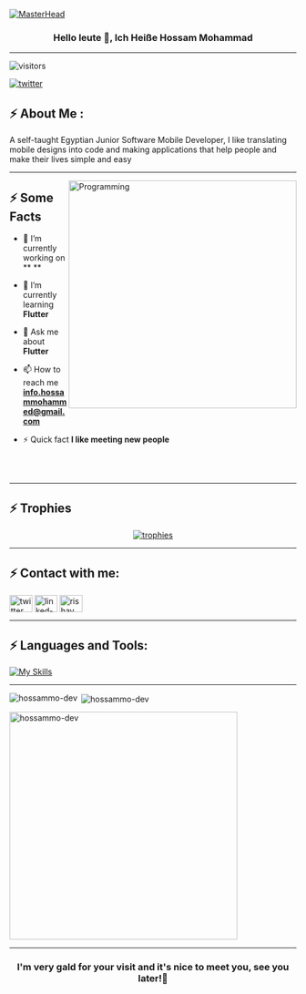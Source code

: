 [![MasterHead](https://1.bp.blogspot.com/-7A4WynwLsMw/XbBpCXG8fHI/AAAAAAAAMt4/uOa1bpLskYgrwGbllhSu2SDj_Mig8SXJQCLcBGAsYHQ/s1600/2000_600px.gif)]()
<h3 align="center">Hello leute 👋, Ich Heiße Hossam Mohammad</h3>

<hr>

<p align="left"> <img src="https://komarev.com/ghpvc/?username=hossammo-dev&label=Profile%20views&color=0e75b6&style=flat" alt="visitors" /> </p>

<p align="left"> <a href="https://twitter.com/hossammo9996" target="blank"><img src="https://img.shields.io/twitter/follow/hossammo9996?logo=twitter&style=for-the-badge" alt="twitter" /></a> </p>

<h2>⚡️ About Me :</h2>
A self-taught Egyptian Junior Software Mobile Developer, I like translating mobile designs into code and making applications that help people and make their lives simple and easy

<br>
<hr>
<!-- <img align="right" alt="Programming" width="400" src="https://cdn.dribbble.com/users/1162077/screenshots/3848914/programmer.gif"> -->

<img align="right" alt="Programming" width="400" src="https://user-images.githubusercontent.com/71783722/128679602-cd976d98-72b9-4755-85a5-ab6ab54aa4d9.gif">

<h2>⚡️ Some Facts </h2>

- 🔭 I’m currently working on ** **

- 🌱 I’m currently learning **Flutter**

- 💬 Ask me about **Flutter**

- 📫 How to reach me **info.hossammohammed@gmail.com**

- ⚡ Quick fact **I like meeting new people**

<br>
<br>
<hr>
<h2 align="left">⚡️ Trophies </h2>
   <p align="center"> <a href="https://github.com/ryo-ma/github-profile-trophy"><img src="https://github-profile-trophy.vercel.app/?username=hossammo-dev&theme=onedark&margin-w=10&margin-h=10&no-frame=true&row=1" alt="trophies" /></a> </p>
  
<hr>
<h2 align="left">⚡️ Contact with me:</h2>
<p align="left">
<a href="https://twitter.com/hossammo9996" target="blank"><img align="center" src="https://raw.githubusercontent.com/rahuldkjain/github-profile-readme-generator/master/src/images/icons/Social/twitter.svg" alt="twitter" height="30" width="40" /></a>
<a href="https://www.linkedin.com/in/hossam-mohammad-9965791a8/" target="blank"><img align="center" src="https://raw.githubusercontent.com/rahuldkjain/github-profile-readme-generator/master/src/images/icons/Social/linked-in-alt.svg" alt="linked-in" height="30" width="40" /></a>
<a href="https://www.facebook.com/hossammo99/" target="blank"><img align="center" src="https://raw.githubusercontent.com/rahuldkjain/github-profile-readme-generator/master/src/images/icons/Social/facebook.svg" alt="rishav_chanda" height="30" width="40" /></a>
</p>

<hr>

<h2 align="left">⚡️ Languages and Tools:</h2>

[![My Skills](https://skillicons.dev/icons?i=cpp,java,kotlin,dart,py,flutter,linux,figma,xd,firebase,gcp,git,github,&perline=5)](https://skillicons.dev)

<hr>

<p><img align="left" src="https://github-readme-stats.vercel.app/api/top-langs?username=hossammo-dev&show_icons=true&locale=en&layout=compact&theme=tokyonight" alt="hossammo-dev" /></p>

<p>&nbsp;<img align="center" src="https://github-readme-stats.vercel.app/api?username=hossammo-dev&show_icons=true&locale=en&theme=tokyonight" alt="hossammo-dev" /></p>

<p><img align="center" width=400 src="https://github-readme-streak-stats.herokuapp.com/?user=hossammo-dev&theme=dark&background=000000" alt="hossammo-dev" /></p>

<hr>
<h3 align="center"> I'm very gald for your visit and it's nice to meet you, see you later!👋 </h3>
